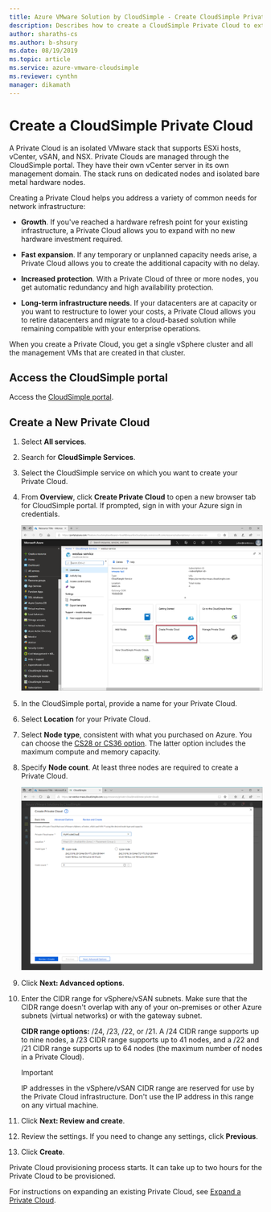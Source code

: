 ```yaml
--- 
title: Azure VMware Solution by CloudSimple - Create CloudSimple Private Cloud
description: Describes how to create a CloudSimple Private Cloud to extend VMware workloads to the cloud with operational flexibility and continuity
author: sharaths-cs
ms.author: b-shsury 
ms.date: 08/19/2019 
ms.topic: article 
ms.service: azure-vmware-cloudsimple 
ms.reviewer: cynthn 
manager: dikamath 
---
```


# Create a CloudSimple Private Cloud

A Private Cloud is an isolated VMware stack that supports ESXi hosts, vCenter, vSAN, and NSX. Private Clouds are managed through the CloudSimple portal. They have their own vCenter server in its own management domain. The stack runs on dedicated nodes and isolated bare metal hardware nodes.

Creating a Private Cloud helps you address a variety of common needs for network infrastructure:

* **Growth**. If you've reached a hardware refresh point for your existing infrastructure, a Private Cloud allows you to expand with no new hardware investment required.

* **Fast expansion**. If any temporary or unplanned capacity needs arise, a Private Cloud allows you to create the additional capacity with no delay.

* **Increased protection**. With a Private Cloud of three or more nodes, you get automatic redundancy and high availability protection.

* **Long-term infrastructure needs**. If your datacenters are at capacity or you want to restructure to lower your costs, a Private Cloud allows you to retire datacenters and migrate to a cloud-based solution while remaining compatible with your enterprise operations.

When you create a Private Cloud, you get a single vSphere cluster and all the management VMs that are created in that cluster.

## Access the CloudSimple portal

Access the [CloudSimple portal](access-cloudsimple-portal.md).

## Create a New Private Cloud

1. Select **All services**.
2. Search for **CloudSimple Services**.
3. Select the CloudSimple service on which you want to create your Private Cloud.
4. From **Overview**, click **Create Private Cloud** to open a new browser tab for CloudSimple portal. If prompted, sign in with your Azure sign in credentials.

    ![Create Private Cloud from Azure](media/create-private-cloud-from-azure.png)

5. In the CloudSimple portal, provide a name for your Private Cloud.
6. Select **Location** for your Private Cloud.
7. Select **Node type**, consistent with what you purchased on Azure.  You can choose the [CS28 or CS36 option](cloudsimple-node.md#vmware-solution-by-cloudsimple-nodes-sku). The latter option includes the maximum compute and memory capacity.
8. Specify **Node count**.  At least three nodes are required to create a Private Cloud.

    ![Create Private Cloud - Basic info](media/create-private-cloud-basic-info.png)

9. Click **Next: Advanced options**.
10. Enter the CIDR range for vSphere/vSAN subnets. Make sure that the CIDR range doesn't overlap with any of your on-premises or other Azure subnets (virtual networks) or with the gateway subnet.

    **CIDR range options:** /24, /23, /22, or /21. A /24 CIDR range supports up to nine nodes, a /23 CIDR range supports up to 41 nodes, and a /22 and /21 CIDR range supports up to 64 nodes (the maximum number of nodes in a Private Cloud).

    > [!IMPORTANT]
    > IP addresses in the vSphere/vSAN CIDR range are reserved for use by the Private Cloud infrastructure.  Don't use the IP address in this range on any virtual machine.

11. Click **Next: Review and create**.
12. Review the settings. If you need to change any settings, click **Previous**.
13. Click **Create**.

Private Cloud provisioning process starts. It can take up to two hours for the Private Cloud to be provisioned.

For instructions on expanding an existing Private Cloud, see [Expand a Private Cloud](expand-private-cloud.md).
